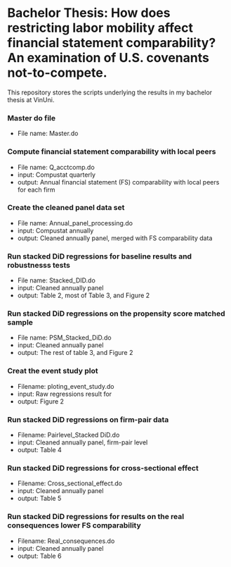 # Bachelor Thesis: How does restricting labor mobility affect financial statement comparability? An examination of U.S. covenants not-to-compete.
This repository stores the scripts underlying the results in my bachelor thesis at VinUni.

### Master do file
* File name: Master.do
 
### Compute financial statement comparability with local peers
* File name: Q_acctcomp.do
* input: Compustat quarterly 
* output: Annual financial statement (FS) comparability with local peers for each firm

### Create the cleaned panel data set
* File name: Annual_panel_processing.do
* input: Compustat annually 
* output: Cleaned annually panel, merged with FS comparability data

### Run stacked DiD regressions for baseline results and robustnesss tests
* File name: Stacked_DID.do
* input: Cleaned annually panel
* output: Table 2, most of Table 3, and Figure 2

### Run stacked DiD regressions on the propensity score matched sample
* File name: PSM_Stacked_DiD.do
* input: Cleaned annually panel
* output: The rest of table 3, and Figure 2

### Creat the event study plot
* Filename: ploting_event_study.do
* input: Raw regressions result for 
* output: Figure 2

### Run stacked DiD regressions on firm-pair data
* Filename: Pairlevel_Stacked DiD.do
* input: Cleaned annually panel, firm-pair level
* output: Table 4

### Run stacked DiD regressions for cross-sectional effect
* Filename: Cross_sectional_effect.do
* input: Cleaned annually panel
* output: Table 5

### Run stacked DiD regressions for results on the real consequences lower FS comparability
* Filename: Real_consequences.do
* input: Cleaned annually panel
* output: Table 6
